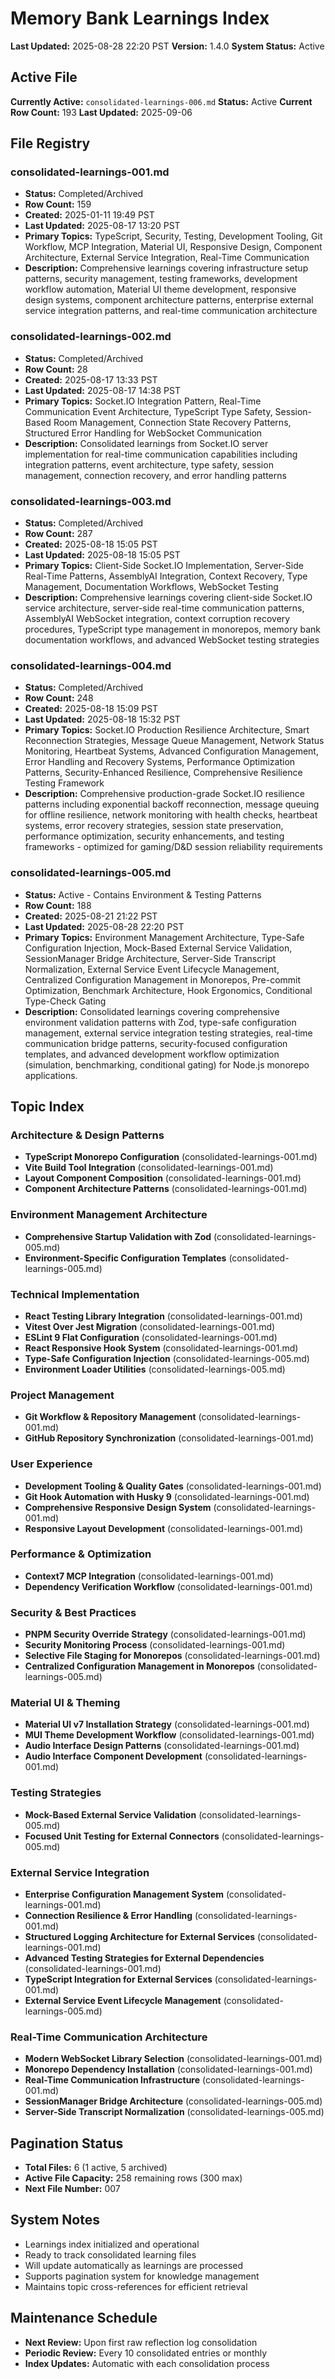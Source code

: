 # Memory Bank Learnings Index

**Last Updated:** 2025-08-28 22:20 PST **Version:** 1.4.0 **System Status:** Active

## Active File

**Currently Active:** `consolidated-learnings-006.md` **Status:** Active **Current Row Count:** 193 **Last Updated:** 2025-09-06

## File Registry

### consolidated-learnings-001.md

- **Status:** Completed/Archived
- **Row Count:** 159
- **Created:** 2025-01-11 19:49 PST
- **Last Updated:** 2025-08-17 13:20 PST
- **Primary Topics:** TypeScript, Security, Testing, Development Tooling, Git Workflow, MCP
  Integration, Material UI, Responsive Design, Component Architecture, External Service Integration,
  Real-Time Communication
- **Description:** Comprehensive learnings covering infrastructure setup patterns, security
  management, testing frameworks, development workflow automation, Material UI theme development,
  responsive design systems, component architecture patterns, enterprise external service
  integration patterns, and real-time communication architecture

### consolidated-learnings-002.md

- **Status:** Completed/Archived
- **Row Count:** 28
- **Created:** 2025-08-17 13:33 PST
- **Last Updated:** 2025-08-17 14:38 PST
- **Primary Topics:** Socket.IO Integration Pattern, Real-Time Communication Event Architecture,
  TypeScript Type Safety, Session-Based Room Management, Connection State Recovery Patterns,
  Structured Error Handling for WebSocket Communication
- **Description:** Consolidated learnings from Socket.IO server implementation for real-time
  communication capabilities including integration patterns, event architecture, type safety,
  session management, connection recovery, and error handling patterns

### consolidated-learnings-003.md

- **Status:** Completed/Archived
- **Row Count:** 287
- **Created:** 2025-08-18 15:05 PST
- **Last Updated:** 2025-08-18 15:05 PST
- **Primary Topics:** Client-Side Socket.IO Implementation, Server-Side Real-Time Patterns,
  AssemblyAI Integration, Context Recovery, Type Management, Documentation Workflows, WebSocket
  Testing
- **Description:** Comprehensive learnings covering client-side Socket.IO service architecture,
  server-side real-time communication patterns, AssemblyAI WebSocket integration, context corruption
  recovery procedures, TypeScript type management in monorepos, memory bank documentation workflows,
  and advanced WebSocket testing strategies

### consolidated-learnings-004.md

- **Status:** Completed/Archived
- **Row Count:** 248
- **Created:** 2025-08-18 15:09 PST
- **Last Updated:** 2025-08-18 15:32 PST
- **Primary Topics:** Socket.IO Production Resilience Architecture, Smart Reconnection Strategies,
  Message Queue Management, Network Status Monitoring, Heartbeat Systems, Advanced Configuration
  Management, Error Handling and Recovery Systems, Performance Optimization Patterns,
  Security-Enhanced Resilience, Comprehensive Resilience Testing Framework
- **Description:** Comprehensive production-grade Socket.IO resilience patterns including
  exponential backoff reconnection, message queuing for offline resilience, network monitoring with
  health checks, heartbeat systems, error recovery strategies, session state preservation,
  performance optimization, security enhancements, and testing frameworks - optimized for gaming/D&D
  session reliability requirements

### consolidated-learnings-005.md

- **Status:** Active - Contains Environment & Testing Patterns
- **Row Count:** 188
- **Created:** 2025-08-21 21:22 PST
- **Last Updated:** 2025-08-28 22:20 PST
- **Primary Topics:** Environment Management Architecture, Type-Safe Configuration Injection,
  Mock-Based External Service Validation, SessionManager Bridge Architecture, Server-Side Transcript
  Normalization, External Service Event Lifecycle Management, Centralized Configuration Management
  in Monorepos, Pre-commit Optimization, Benchmark Architecture, Hook Ergonomics, Conditional
  Type-Check Gating
- **Description:** Consolidated learnings covering comprehensive environment validation patterns
  with Zod, type-safe configuration management, external service integration testing strategies,
  real-time communication bridge patterns, security-focused configuration templates, and advanced
  development workflow optimization (simulation, benchmarking, conditional gating) for Node.js
  monorepo applications.

## Topic Index

### Architecture & Design Patterns

- **TypeScript Monorepo Configuration** (consolidated-learnings-001.md)
- **Vite Build Tool Integration** (consolidated-learnings-001.md)
- **Layout Component Composition** (consolidated-learnings-001.md)
- **Component Architecture Patterns** (consolidated-learnings-001.md)

### Environment Management Architecture

- **Comprehensive Startup Validation with Zod** (consolidated-learnings-005.md)
- **Environment-Specific Configuration Templates** (consolidated-learnings-005.md)

### Technical Implementation

- **React Testing Library Integration** (consolidated-learnings-001.md)
- **Vitest Over Jest Migration** (consolidated-learnings-001.md)
- **ESLint 9 Flat Configuration** (consolidated-learnings-001.md)
- **React Responsive Hook System** (consolidated-learnings-001.md)
- **Type-Safe Configuration Injection** (consolidated-learnings-005.md)
- **Environment Loader Utilities** (consolidated-learnings-005.md)

### Project Management

- **Git Workflow & Repository Management** (consolidated-learnings-001.md)
- **GitHub Repository Synchronization** (consolidated-learnings-001.md)

### User Experience

- **Development Tooling & Quality Gates** (consolidated-learnings-001.md)
- **Git Hook Automation with Husky 9** (consolidated-learnings-001.md)
- **Comprehensive Responsive Design System** (consolidated-learnings-001.md)
- **Responsive Layout Development** (consolidated-learnings-001.md)

### Performance & Optimization

- **Context7 MCP Integration** (consolidated-learnings-001.md)
- **Dependency Verification Workflow** (consolidated-learnings-001.md)

### Security & Best Practices

- **PNPM Security Override Strategy** (consolidated-learnings-001.md)
- **Security Monitoring Process** (consolidated-learnings-001.md)
- **Selective File Staging for Monorepos** (consolidated-learnings-001.md)
- **Centralized Configuration Management in Monorepos** (consolidated-learnings-005.md)

### Material UI & Theming

- **Material UI v7 Installation Strategy** (consolidated-learnings-001.md)
- **MUI Theme Development Workflow** (consolidated-learnings-001.md)
- **Audio Interface Design Patterns** (consolidated-learnings-001.md)
- **Audio Interface Component Development** (consolidated-learnings-001.md)

### Testing Strategies

- **Mock-Based External Service Validation** (consolidated-learnings-005.md)
- **Focused Unit Testing for External Connectors** (consolidated-learnings-005.md)

### External Service Integration

- **Enterprise Configuration Management System** (consolidated-learnings-001.md)
- **Connection Resilience & Error Handling** (consolidated-learnings-001.md)
- **Structured Logging Architecture for External Services** (consolidated-learnings-001.md)
- **Advanced Testing Strategies for External Dependencies** (consolidated-learnings-001.md)
- **TypeScript Integration for External Services** (consolidated-learnings-001.md)
- **External Service Event Lifecycle Management** (consolidated-learnings-005.md)

### Real-Time Communication Architecture

- **Modern WebSocket Library Selection** (consolidated-learnings-001.md)
- **Monorepo Dependency Installation** (consolidated-learnings-001.md)
- **Real-Time Communication Infrastructure** (consolidated-learnings-001.md)
- **SessionManager Bridge Architecture** (consolidated-learnings-005.md)
- **Server-Side Transcript Normalization** (consolidated-learnings-005.md)

## Pagination Status

- **Total Files:** 6 (1 active, 5 archived)
- **Active File Capacity:** 258 remaining rows (300 max)
- **Next File Number:** 007

## System Notes

- Learnings index initialized and operational
- Ready to track consolidated learning files
- Will update automatically as learnings are processed
- Supports pagination system for knowledge management
- Maintains topic cross-references for efficient retrieval

## Maintenance Schedule

- **Next Review:** Upon first raw reflection log consolidation
- **Periodic Review:** Every 10 consolidated entries or monthly
- **Index Updates:** Automatic with each consolidation process
